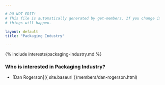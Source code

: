 ```yaml
---

# DO NOT EDIT!
# This file is automatically generated by get-members. If you change it, bad
# things will happen.

layout: default
title: "Packaging Industry"

---
```


{% include interests/packaging-industry.md %}

### Who is interested in Packaging Industry?


* [Dan Rogerson]({ site.baseurl }}members/dan-rogerson.html)

